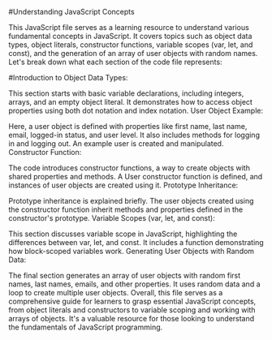 
#Understanding JavaScript Concepts

This JavaScript file serves as a learning resource to understand various fundamental concepts in JavaScript. It covers topics such as object data types, object literals, constructor functions, variable scopes (var, let, and const), and the generation of an array of user objects with random names. Let's break down what each section of the code file represents:

#Introduction to Object Data Types:

This section starts with basic variable declarations, including integers, arrays, and an empty object literal. It demonstrates how to access object properties using both dot notation and index notation.
User Object Example:

Here, a user object is defined with properties like first name, last name, email, logged-in status, and user level. It also includes methods for logging in and logging out. An example user is created and manipulated.
Constructor Function:

The code introduces constructor functions, a way to create objects with shared properties and methods. A User constructor function is defined, and instances of user objects are created using it.
Prototype Inheritance:

Prototype inheritance is explained briefly. The user objects created using the constructor function inherit methods and properties defined in the constructor's prototype.
Variable Scopes (var, let, and const):

This section discusses variable scope in JavaScript, highlighting the differences between var, let, and const. It includes a function demonstrating how block-scoped variables work.
Generating User Objects with Random Data:

The final section generates an array of user objects with random first names, last names, emails, and other properties. It uses random data and a loop to create multiple user objects.
Overall, this file serves as a comprehensive guide for learners to grasp essential JavaScript concepts, from object literals and constructors to variable scoping and working with arrays of objects. It's a valuable resource for those looking to understand the fundamentals of JavaScript programming.
